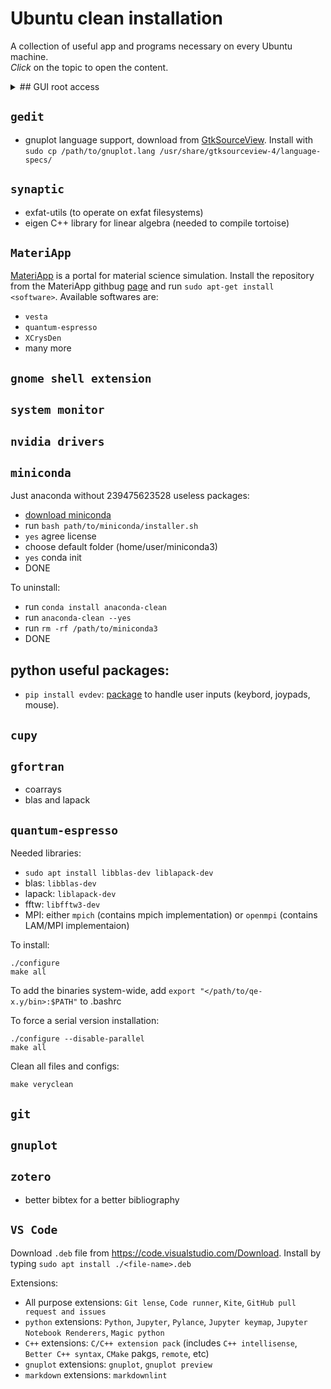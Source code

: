 # Ubuntu clean installation

A collection of useful app and programs necessary on every Ubuntu machine.\
*Click* on the topic to open the content.

<details>
<summary>
## GUI root access
</summary>
 
1. Set a root password (may be the same as user password) with sudo passwd root. You'll be asked to type the password twice in case of a typo.
2. Unlock the root account with sudo passwd -u root.
3. Edit sudo nano /etc/gdm3/custom.conf, and add the following line under [security]:

AllowRoot=true

4. Edit sudo nano /etc/pam.d/gdm-password, and comment out the following line by adding a # in front of it, like this:

#auth   required    pam_succeed_if.so user != root quiet_success

5. Reboot.
6. Select "Not Listed" at the login screen, then type "root" in the username field, and your root password in the password field.
7. Now you should be logged in as root in your GUI desktop.

</details>




## `gedit`
- gnuplot language support, download from [GtkSourceView](https://wiki.gnome.org/Projects/GtkSourceView/LanguageDefinitions).
Install with `sudo cp /path/to/gnuplot.lang /usr/share/gtksourceview-4/language-specs/`

## `synaptic`
 - exfat-utils (to operate on exfat filesystems)
 - eigen C++ library for linear algebra (needed to compile tortoise)

## `MateriApp`
[MateriApp](https://ma.issp.u-tokyo.ac.jp/en) is a portal for material science simulation. Install the repository from the MateriApp githbug [page](https://github.com/cmsi/MateriAppsLive/wiki/UsingMateriAppsInDebian-en) and run `sudo apt-get install <software>`. Available softwares are:
 - `vesta`
 - `quantum-espresso`
 - `XCrysDen`
 - many more

## `gnome shell extension`

## `system monitor`

## `nvidia drivers`

## `miniconda`
Just anaconda without 239475623528 useless packages:
- [download miniconda](https://docs.conda.io/projects/miniconda/en/latest/index.html)
- run `bash path/to/miniconda/installer.sh`
- `yes` agree license
- choose default folder (home/user/miniconda3)
- `yes` conda init
- DONE

To uninstall:
- run `conda install anaconda-clean`
- run `anaconda-clean --yes`
- run `rm -rf /path/to/miniconda3`
- DONE

## python useful packages:
 - `pip install evdev`: [package](https://python-evdev.readthedocs.io/en/latest/index.html) to handle user inputs (keybord, joypads, mouse).

## `cupy`

## `gfortran`
 - coarrays
 - blas and lapack

## `quantum-espresso`
Needed libraries:
 - `sudo apt install libblas-dev liblapack-dev`
 - blas: `libblas-dev`
 - lapack: `liblapack-dev`
 - fftw: `libfftw3-dev`
 - MPI: either `mpich` (contains mpich implementation) or `openmpi` (contains LAM/MPI implementaion)

To install:
```
./configure
make all
```
To add the binaries system-wide, add `export "</path/to/qe-x.y/bin>:$PATH"` to .bashrc

To force a serial version installation:
```
./configure --disable-parallel
make all
```

Clean all files and configs:
```
make veryclean
```

## `git`

## `gnuplot`

## `zotero`
 - better bibtex for a better bibliography

## `VS Code`
Download `.deb` file from <https://code.visualstudio.com/Download>.
Install by typing `sudo apt install ./<file-name>.deb`

Extensions:
- All purpose extensions: `Git lense`, `Code runner`, `Kite`, `GitHub pull request and issues`
- `python` extensions: `Python`, `Jupyter`, `Pylance`, `Jupyter keymap`, `Jupyter Notebook Renderers`, `Magic python`
- `C++` extensions: `C/C++ extension pack` (includes `C++ intellisense`, `Better C++ syntax`, `CMake` pakgs, `remote`, etc)
- `gnuplot` extensions: `gnuplot`, `gnuplot preview`
- `markdown` extensions: `markdownlint`
